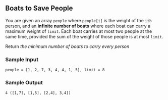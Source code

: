 ## Boats to Save People
You are given an array `people` where `people[i]` is the
weight of the `ith` person, and an **infinite number of
boats** where each boat can carry a maximum weight of
`limit`. Each boat carries at most two people at the same
time, provided the sum of the weight of those people is at
most `limit`.  

Return *the minimum number of boats to carry every person*  

### Sample Input
```Python3
people = [1, 2, 7, 3, 4, 4, 1, 5], limit = 8
```

### Sample Output
```Python3
4 ([1,7], [1,5], [2,4], 3,4])
```
